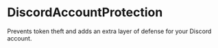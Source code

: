 # DiscordAccountProtection
Prevents token theft and adds an extra layer of defense for your Discord account.
